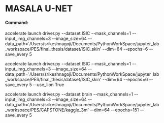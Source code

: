 # MASALA U-NET

#### Command:

accelerate launch driver.py --dataset ISIC --mask_channels=1 --input_img_channels=3 --image_size=64 --data_path='/Users/srikeshnagoji/Documents/PythonWorkSpace/jupyter_lab_workspace/PES/final_thesis/dataset/ISIC_skin'  --dim=64 --epochs=6 --save_every 5


accelerate launch driver.py --dataset ISIC --mask_channels=1 --input_img_channels=3 --image_size=64 --data_path='/Users/srikeshnagoji/Documents/PythonWorkSpace/jupyter_lab_workspace/PES/final_thesis/dataset/ISIC_skin'  --dim=64 --epochs=6 --save_every 5 --use_lion True


accelerate launch driver.py --dataset brain --mask_channels=1 --input_img_channels=3 --image_size=64 --data_path='/Users/srikeshnagoji/Documents/PythonWorkSpace/jupyter_lab_workspace/PES/CAPSTONE/kaggle_3m'  --dim=64 --epochs=151 --save_every 5